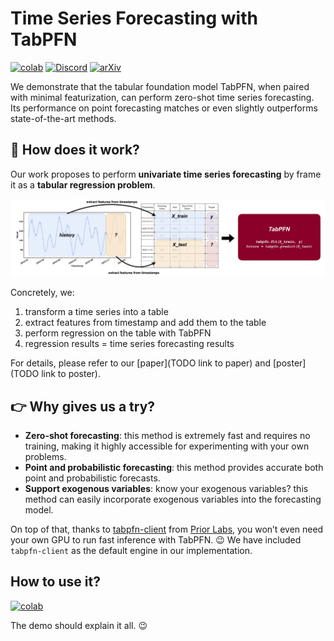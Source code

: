 # Time Series Forecasting with TabPFN

[![colab](https://colab.research.google.com/assets/colab-badge.svg)](https://colab.research.google.com/github/liam-sbhoo/tabpfn-time-series/blob/main/demo.ipynb)
[![Discord](https://img.shields.io/discord/1285598202732482621?color=7289da&label=Discord&logo=discord&logoColor=ffffff)](https://discord.com/channels/1285598202732482621/)
[![arXiv](https://img.shields.io/badge/arXiv-<INDEX>-<COLOR>.svg)](https://arxiv.org/abs/<INDEX>)


We demonstrate that the tabular foundation model TabPFN, when paired with minimal featurization, can perform zero-shot time series forecasting. Its performance on point forecasting matches or even slightly outperforms state-of-the-art methods.

## 📖 How does it work?

Our work proposes to perform **univariate time series forecasting** by frame it as a **tabular regression problem**.

![How it works](docs/tabpfn-ts-method-overview.png)

Concretely, we:
1. transform a time series into a table
2. extract features from timestamp and add them to the table
3. perform regression on the table with TabPFN
4. regression results = time series forecasting results


For details, please refer to our [paper](TODO link to paper) and [poster](TODO link to poster).

## 👉 **Why gives us a try?**
- **Zero-shot forecasting**: this method is extremely fast and requires no training, making it highly accessible for experimenting with your own problems.
- **Point and probabilistic forecasting**: this method provides accurate both point and probabilistic forecasts.
- **Support exogenous variables**: know your exogenous variables? this method can easily incorporate exogenous variables into the forecasting model.

On top of that, thanks to [tabpfn-client](https://github.com/automl/tabpfn-client) from [Prior Labs](https://priorlabs.ai), you won’t even need your own GPU to run fast inference with TabPFN. 😉 We have included `tabpfn-client` as the default engine in our implementation.

## How to use it?

[![colab](https://colab.research.google.com/assets/colab-badge.svg)](https://colab.research.google.com/github/liam-sbhoo/tabpfn-time-series/blob/main/demo.ipynb)

The demo should explain it all. 😉
